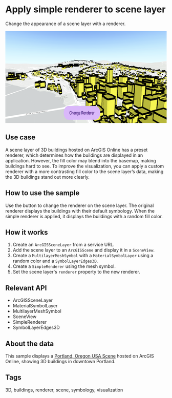 # Apply simple renderer to scene layer

Change the appearance of a scene layer with a renderer.

![Screenshot of apply simple renderer to scene layer sample](apply-simple-renderer-to-scene-layer.png)

## Use case

A scene layer of 3D buildings hosted on ArcGIS Online has a preset renderer, which determines how the buildings are displayed in an application. However, the fill color may blend into the basemap, making buildings hard to see. To improve the visualization, you can apply a custom renderer with a more contrasting fill color to the scene layer’s data, making the 3D buildings stand out more clearly.

## How to use the sample

Use the button to change the renderer on the scene layer. The original renderer displays the buildings with their default symbology. When the simple renderer is applied, it displays the buildings with a random fill color.

## How it works

1. Create an `ArcGISSceneLayer` from a service URL.
2. Add the scene layer to an `ArcGISScene` and display it in a `SceneView`.
3. Create a `MultilayerMeshSymbol` with a `MaterialSymbolLayer` using a random color and a `SymbolLayerEdges3D`.
4. Create a `SimpleRenderer` using the mesh symbol.
5. Set the scene layer's `renderer` property to the new renderer.

## Relevant API

* ArcGISSceneLayer
* MaterialSymbolLayer
* MultilayerMeshSymbol
* SceneView
* SimpleRenderer
* SymbolLayerEdges3D

## About the data

This sample displays a [Portland, Oregon USA Scene](https://www.arcgis.com/home/item.html?id=2b721b9e7bef45e2b7ff78a398a33acc) hosted on ArcGIS Online, showing 3D buildings in downtown Portland.

## Tags

3D, buildings, renderer, scene, symbology, visualization
